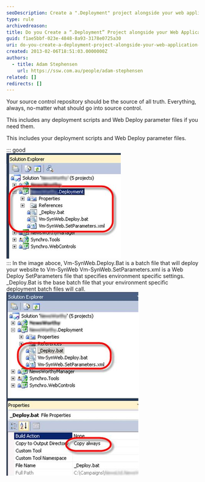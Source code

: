 ```yaml
---
seoDescription: Create a ".Deployment" project alongside your web application for streamlined and environment-specific deployment steps.
type: rule
archivedreason:
title: Do you Create a “.Deployment” Project alongside your Web Application for any additional deployment steps?
guid: f1ae5bbf-023e-4848-8a93-3178e0725a30
uri: do-you-create-a-deployment-project-alongside-your-web-application-for-any-additional-deployment-steps
created: 2013-02-06T18:51:03.0000000Z
authors:
  - title: Adam Stephensen
    url: https://ssw.com.au/people/adam-stephensen
related: []
redirects: []
---
```


Your source control repository should be the source of all truth. Everything, always, no-matter what should go into source control.

This includes any deployment scripts and Web Deploy parameter files if you need them.

<!--endintro-->

This includes your deployment scripts and Web Deploy parameter files.

::: good  
![Figure: Good Example - Create a Deployment project alongside your web project.](deployment-project.jpg)  
:::
In the image aboce, Vm-SynWeb.Deploy.Bat is a batch file that will deploy your website to Vm-SynWeb
Vm-SynWeb.SetParameters.xml is a Web Deploy SetParameters file that specifies environment specific settings.
\_Deploy.Bat is the base batch file that your environment specific deployment batch files will call.
![Figure: It is important that each of the batch and parameters files has it ‘Copy to Output Directory’ setting set to ‘Copy Always’](deployment-project-copy.jpg)
